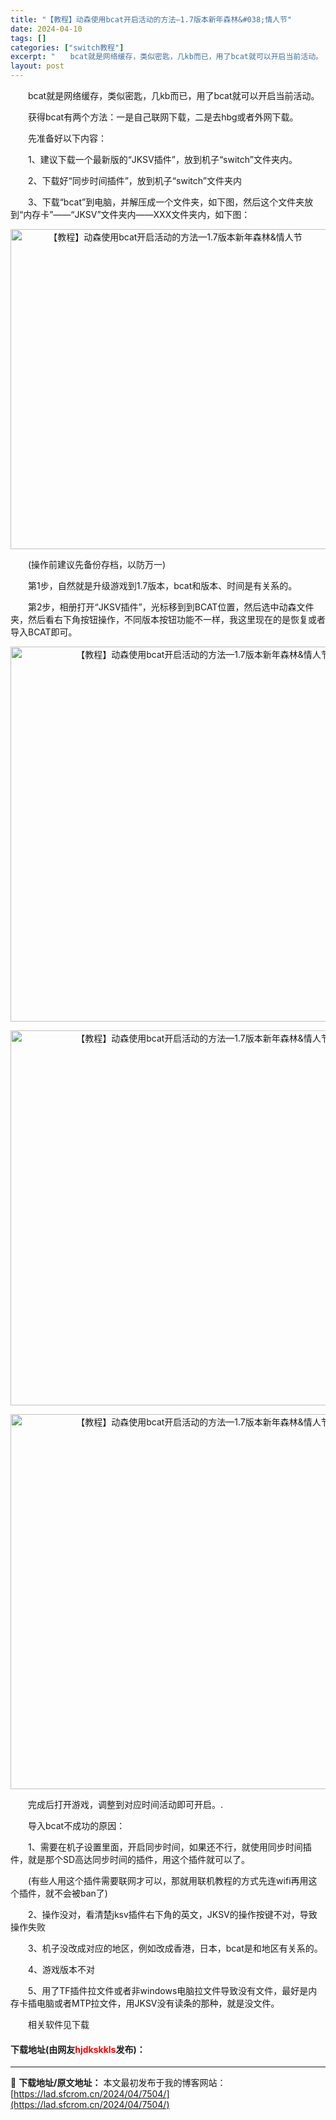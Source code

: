 ```yaml
---
title: "【教程】动森使用bcat开启活动的方法—1.7版本新年森林&#038;情人节"
date: 2024-04-10
tags: []
categories: ["switch教程"]
excerpt: "　　bcat就是网络缓存，类似密匙，几kb而已，用了bcat就可以开启当前活动。 　　获得bcat有两个方法：一是自己联网下载，二是去hbg或者外网下载。 　　先准备好以下内容： 　　1、建议下载一个最新版的&ldquo;JKSV插件&rdquo;，放到机子&ldquo;switch&rdquo;文&hellip;"
layout: post
---
```


 <p>　　bcat就是网络缓存，类似密匙，几kb而已，用了bcat就可以开启当前活动。</p> <p>　　获得bcat有两个方法：一是自己联网下载，二是去hbg或者外网下载。</p> <p>　　先准备好以下内容：</p> <p>　　1、建议下载一个最新版的&ldquo;JKSV插件&rdquo;，放到机子&ldquo;switch&rdquo;文件夹内。</p> <p>　　2、下载好&ldquo;同步时间插件&rdquo;，放到机子&ldquo;switch&rdquo;文件夹内</p> <p>　　3、下载&ldquo;bcat&rdquo;到电脑，并解压成一个文件夹，如下图，然后这个文件夹放到&ldquo;内存卡&rdquo;&mdash;&mdash;&ldquo;JKSV&rdquo;文件夹内&mdash;&mdash;XXX文件夹内，如下图：</p> <p align="center"><img align="" border="0" src="https://lad.sfcrom.cn/wp-content/uploads/2024/04/20240410_66162d0fbffb1.webp" width="512" alt="【教程】动森使用bcat开启活动的方法—1.7版本新年森林&amp;情人节" /></p> <p>　　(操作前建议先备份存档，以防万一)</p> <p>　　第1步，自然就是升级游戏到1.7版本，bcat和版本、时间是有关系的。</p> <p>　　第2步，相册打开&ldquo;JKSV插件&rdquo;，光标移到到BCAT位置，然后选中动森文件夹，然后看右下角按钮操作，不同版本按钮功能不一样，我这里现在的是恢复或者导入BCAT即可。</p> <p align="center"><img align="" border="0" src="https://lad.sfcrom.cn/wp-content/uploads/2024/04/20240410_66162d1013b46.webp" width="600" alt="【教程】动森使用bcat开启活动的方法—1.7版本新年森林&amp;情人节" /></p> <p align="center"><img align="" border="0" src="https://lad.sfcrom.cn/wp-content/uploads/2024/04/20240410_66162d1052f37.webp" width="600" alt="【教程】动森使用bcat开启活动的方法—1.7版本新年森林&amp;情人节" /></p> <p align="center"><img align="" border="0" src="https://lad.sfcrom.cn/wp-content/uploads/2024/04/20240410_66162d109aa22.webp" width="600" alt="【教程】动森使用bcat开启活动的方法—1.7版本新年森林&amp;情人节" /></p> <p>　　完成后打开游戏，调整到对应时间活动即可开启。.</p> <p>　　导入bcat不成功的原因：</p> <p>　　1、需要在机子设置里面，开启同步时间，如果还不行，就使用同步时间插件，就是那个SD高达同步时间的插件，用这个插件就可以了。</p> <p>　　(有些人用这个插件需要联网才可以，那就用联机教程的方式先连wifi再用这个插件，就不会被ban了)</p> <p>　　2、操作没对，看清楚jksv插件右下角的英文，JKSV的操作按键不对，导致操作失败</p> <p>　　3、机子没改成对应的地区，例如改成香港，日本，bcat是和地区有关系的。</p> <p>　　4、游戏版本不对</p> <p>　　5、用了TF插件拉文件或者非windows电脑拉文件导致没有文件，最好是内存卡插电脑或者MTP拉文件，用JKSV没有读条的那种，就是没文件。</p> <p>　　相关软件见下载</p> <p><h4>下载地址(由网友<font color="red">hjdkskkls</font>发布)：</h4></p> 

---
📖 **下载地址/原文地址：** 本文最初发布于我的博客网站：[https://lad.sfcrom.cn/2024/04/7504/](https://lad.sfcrom.cn/2024/04/7504/)
